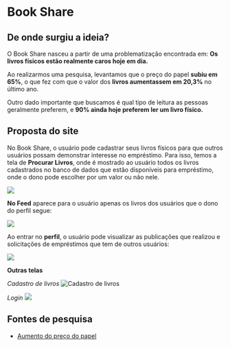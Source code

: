 
# Book Share

## De onde surgiu a ideia?

O Book Share nasceu a partir de uma problematização 
encontrada em: **Os livros físicos estão realmente caros
hoje em dia.**

Ao realizarmos uma pesquisa, levantamos que o preço 
do papel **subiu em 65%**, o que fez com que o valor
dos **livros aumentassem em 20,3%** no último ano.

Outro dado importante que buscamos é qual tipo
de leitura as pessoas geralmente preferem, e **90% ainda
hoje preferem ler um livro físico.**


## Proposta do site

No Book Share, o usuário pode cadastrar seus livros
físicos para que outros usuários possam demonstrar 
interesse no empréstimo. Para isso, temos a tela 
de **Procurar Livros**, onde é mostrado ao usuário 
todos os livros cadastrados no banco de dados que estão 
disponíveis para empréstimo, onde o dono pode escolher 
por um valor ou não nele.

![](https://i.imgur.com/5Hkr2YR.png)


**No Feed** aparece para o usuário apenas os livros
dos usuários que o dono do perfil segue:

![](https://i.imgur.com/0d6OkU4.png)


Ao entrar no **perfil**, o usuário pode visualizar as
publicações que realizou e solicitações de empréstimos
que tem de outros usuários:

![](https://i.imgur.com/pcIVLmH.png)



**Outras telas**


*Cadastro de livros*
![Cadastro de livros](https://i.imgur.com/q1NyEZJ.png)


*Login*
![](https://i.imgur.com/ES71kFb.png)



## Fontes de pesquisa

- [Aumento do preço do papel](https://diariodocomercio.com.br/economia/precos-do-papel-disparam-com-aumento-da-demanda/#:~:text=Diante%20disso%2C%20Baggio%20acredita%20que,Relatório%20Focus%20do%20Banco%20Central)
